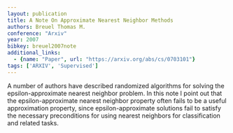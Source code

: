 ```yaml
---
layout: publication
title: A Note On Approximate Nearest Neighbor Methods
authors: Breuel Thomas M.
conference: "Arxiv"
year: 2007
bibkey: breuel2007note
additional_links:
  - {name: "Paper", url: "https://arxiv.org/abs/cs/0703101"}
tags: ['ARXIV', 'Supervised']
---
```

A number of authors have described randomized algorithms for solving the
epsilon-approximate nearest neighbor problem. In this note I point out that the
epsilon-approximate nearest neighbor property often fails to be a useful
approximation property, since epsilon-approximate solutions fail to satisfy the
necessary preconditions for using nearest neighbors for classification and
related tasks.
